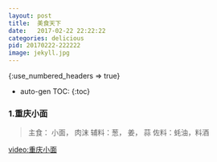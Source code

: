 ```yaml
---
layout: post
title:  美食天下
date:   2017-02-22 22:22:22
categories: delicious
pid: 20170222-222222
image: jekyll.jpg
---
```


{:use_numbered_headers => true}
* auto-gen TOC:
{:toc}

### 1.重庆小面
> 主食： 小面， 肉沫
> 辅料：葱， 姜， 蒜
> 佐料：蚝油，料酒

[video:重庆小面](/files/video/重庆小面.mp4 "video")